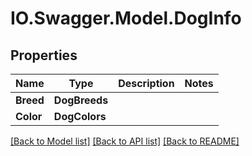 # IO.Swagger.Model.DogInfo
## Properties

Name | Type | Description | Notes
------------ | ------------- | ------------- | -------------
**Breed** | **DogBreeds** |  | 
**Color** | **DogColors** |  | 

[[Back to Model list]](../README.md#documentation-for-models) [[Back to API list]](../README.md#documentation-for-api-endpoints) [[Back to README]](../README.md)

